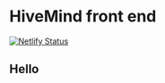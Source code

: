 # HiveMind front end

[![Netlify Status](https://api.netlify.com/api/v1/badges/ff4ff19c-1c5a-4fb1-acda-907a7b482d41/deploy-status)](https://app.netlify.com/sites/hivemindapp/deploys)

## Hello
